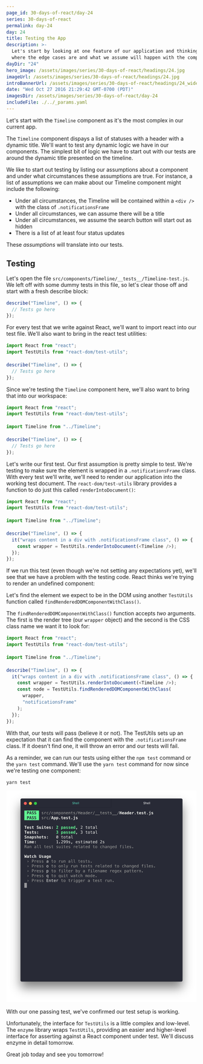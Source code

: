 ```yaml
---
page_id: 30-days-of-react/day-24
series: 30-days-of-react
permalink: day-24
day: 24
title: Testing the App
description: >-
  Let's start by looking at one feature of our application and thinking about
  where the edge cases are and what we assume will happen with the component.
dayDir: "24"
hero_image: /assets/images/series/30-days-of-react/headings/24.jpg
imageUrl: /assets/images/series/30-days-of-react/headings/24.jpg
introBannerUrl: /assets/images/series/30-days-of-react/headings/24_wide.jpg
date: "Wed Oct 27 2016 21:29:42 GMT-0700 (PDT)"
imagesDir: /assets/images/series/30-days-of-react/day-24
includeFile: ./../_params.yaml
---
```


Let's start with the `Timeline` component as it's the most complex in our current app.

The `Timeline` component dispays a list of statuses with a header with a dynamic title. We'll want to test any dynamic logic we have in our components. The simplest bit of logic we have to start out with our tests are around the dynamic title presented on the timeline.

<div class="demo" id="demo1"></div>

We like to start out testing by listing our assumptions about a component and under what circumstances these assumptions are true. For instance, a list of assumptions we can make about our Timeline component might include the following:

- Under all circumstances, the Timeline will be contained within a `<div />` with the class of `.notificationsFrame`
- Under all circumstances, we can assume there will be a title
- Under all circumstances, we assume the search button will start out as hidden
- There is a list of at least four status updates

These _assumptions_ will translate into our tests.

## Testing

Let's open the file `src/components/Timeline/__tests__/Timeline-test.js`. We left off with some dummy tests in this file, so let's clear those off and start with a fresh describe block:

```javascript
describe("Timeline", () => {
  // Tests go here
});
```

For every test that we write against React, we'll want to import react into our test file. We'll also want to bring in the react test utilities:

```javascript
import React from "react";
import TestUtils from "react-dom/test-utils";

describe("Timeline", () => {
  // Tests go here
});
```

Since we're testing the `Timeline` component here, we'll also want to bring that into our workspace:

```javascript
import React from "react";
import TestUtils from "react-dom/test-utils";

import Timeline from "../Timeline";

describe("Timeline", () => {
  // Tests go here
});
```

Let's write our first test. Our first assumption is pretty simple to test. We're testing to make sure the element is wrapped in a `.notificationsFrame` class. With every test we'll write, we'll need to render our application into the working test document. The `react-dom/test-utils` library provides a function to do just this called `renderIntoDocument()`:

```javascript
import React from "react";
import TestUtils from "react-dom/test-utils";

import Timeline from "../Timeline";

describe("Timeline", () => {
  it("wraps content in a div with .notificationsFrame class", () => {
    const wrapper = TestUtils.renderIntoDocument(<Timeline />);
  });
});
```

If we run this test (even though we're not setting any expectations yet), we'll see that we have a problem with the testing code. React thinks we're trying to render an undefined component:

Let's find the element we expect to be in the DOM using another `TestUtils` function called `findRenderedDOMComponentWithClass()`.

The `findRenderedDOMComponentWithClass()` function accepts _two_ arguments. The first is the render tree (our `wrapper` object) and the second is the CSS class name we want it to look for:

```javascript
import React from "react";
import TestUtils from "react-dom/test-utils";

import Timeline from "../Timeline";

describe("Timeline", () => {
  it("wraps content in a div with .notificationsFrame class", () => {
    const wrapper = TestUtils.renderIntoDocument(<Timeline />);
    const node = TestUtils.findRenderedDOMComponentWithClass(
      wrapper,
      "notificationsFrame"
    );
  });
});
```

With that, our tests will pass (believe it or not). The TestUtils sets up an expectation that it can find the component with the `.notificationsFrame` class. If it doesn't find one, it will throw an error and our tests will fail.

As a reminder, we can run our tests using either the `npm test` command or the `yarn test` command. We'll use the `yarn test` command for now since we're testing one component:

```bash
yarn test
```

<img class="wide" src="../images/24/passing-test.png" />

With our one passing test, we've confirmed our test setup is working.

Unfortunately, the interface for `TestUtils` is a little complex and low-level. The `enzyme` library wraps `TestUtils`, providing an easier and higher-level interface for asserting against a React component under test. We'll discuss enzyme in detail tomorrow.

Great job today and see you tomorrow!
